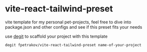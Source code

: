 # vite-react-tailwind-preset

vite template for my personal pet-projects, feel free to dive into package.json and other configs and see if this preset fits your needs

use [degit](https://github.com/Rich-Harris/degit) to scaffold your project with this template

```bash
degit fpetrakov/vite-react-tailwind-preset name-of-your-project
```
